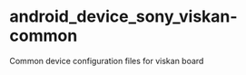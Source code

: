 android_device_sony_viskan-common
=================================

Common device configuration files for viskan board
